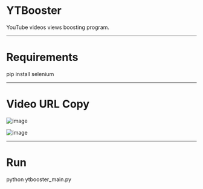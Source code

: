 # YTBooster
YouTube videos views boosting program.
________________________________________
# Requirements
pip install selenium
________________________________________
# Video URL Copy
![image](https://github.com/Gavriel770U/YTBooster/assets/71229809/011e2a5f-d4a9-4e0a-a80b-f7e926fb0a4b)

![image](https://github.com/Gavriel770U/YTBooster/assets/71229809/0ae3275e-e174-46b9-946f-583b226fb722)
________________________________________
# Run
python ytbooster_main.py
